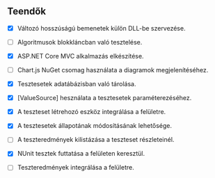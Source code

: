 ﻿## Teendők

- [X] Változó hosszúságú bemenetek külön DLL-be szervezése.

- [ ] Algoritmusok blokkláncban való tesztelése.

- [X] ASP.NET Core MVC alkalmazás elkészítése.

- [ ] Chart.js NuGet csomag használata a diagramok megjelenítéséhez.

- [X] Tesztesetek adatábázisban való tárolása.

- [X] [ValueSource] hesználata a tesztesetek paraméterezéséhez.

- [X] A teszteset létrehozó eszköz integrálása a felületre.

- [X] A tesztesetek állapotának módosításának lehetősége.

- [ ] A teszteredmények kilistázása a teszteset részleteinél.

- [X] NUnit tesztek futtatása a felületen keresztül.

- [ ] Teszteredmények integrálása a felületre.
